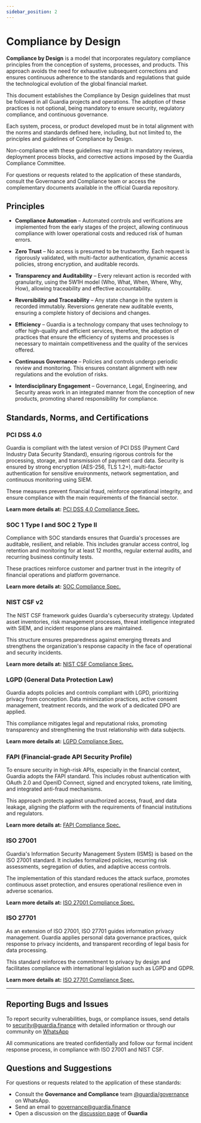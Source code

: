 ```yaml
---
sidebar_position: 2
---
```


# Compliance by Design

**Compliance by Design** is a model that incorporates regulatory compliance principles from the conception of systems, processes, and products. This approach avoids the need for exhaustive subsequent corrections and ensures continuous adherence to the standards and regulations that guide the technological evolution of the global financial market.

This document establishes the Compliance by Design guidelines that must be followed in all Guardia projects and operations. The adoption of these practices is not optional, being mandatory to ensure security, regulatory compliance, and continuous governance.

Each system, process, or product developed must be in total alignment with the norms and standards defined here, including, but not limited to, the principles and guidelines of Compliance by Design.

Non-compliance with these guidelines may result in mandatory reviews, deployment process blocks, and corrective actions imposed by the Guardia Compliance Committee.

For questions or requests related to the application of these standards, consult the Governance and Compliance team or access the complementary documents available in the official Guardia repository.

## Principles

- **Compliance Automation** – Automated controls and verifications are implemented from the early stages of the project, allowing continuous compliance with lower operational costs and reduced risk of human errors.

- **Zero Trust** – No access is presumed to be trustworthy. Each request is rigorously validated, with multi-factor authentication, dynamic access policies, strong encryption, and auditable records.

- **Transparency and Auditability** – Every relevant action is recorded with granularity, using the 5W1H model (Who, What, When, Where, Why, How), allowing traceability and effective accountability.

- **Reversibility and Traceability** – Any state change in the system is recorded immutably. Reversions generate new auditable events, ensuring a complete history of decisions and changes.

- **Efficiency** – Guardia is a technology company that uses technology to offer high-quality and efficient services, therefore, the adoption of practices that ensure the efficiency of systems and processes is necessary to maintain competitiveness and the quality of the services offered.

- **Continuous Governance** – Policies and controls undergo periodic review and monitoring. This ensures constant alignment with new regulations and the evolution of risks.

- **Interdisciplinary Engagement** – Governance, Legal, Engineering, and Security areas work in an integrated manner from the conception of new products, promoting shared responsibility for compliance.

## Standards, Norms, and Certifications

### PCI DSS 4.0

Guardia is compliant with the latest version of PCI DSS (Payment Card Industry Data Security Standard), ensuring rigorous controls for the processing, storage, and transmission of payment card data. Security is ensured by strong encryption (AES-256, TLS 1.2+), multi-factor authentication for sensitive environments, network segmentation, and continuous monitoring using SIEM.

These measures prevent financial fraud, reinforce operational integrity, and ensure compliance with the main requirements of the financial sector.

**Learn more details at:** [PCI DSS 4.0 Compliance Spec.](#)

### SOC 1 Type I and SOC 2 Type II

Compliance with SOC standards ensures that Guardia's processes are auditable, resilient, and reliable. This includes granular access control, log retention and monitoring for at least 12 months, regular external audits, and recurring business continuity tests.

These practices reinforce customer and partner trust in the integrity of financial operations and platform governance.

**Learn more details at:** [SOC Compliance Spec.](#)

### NIST CSF v2

The NIST CSF framework guides Guardia's cybersecurity strategy. Updated asset inventories, risk management processes, threat intelligence integrated with SIEM, and incident response plans are maintained.

This structure ensures preparedness against emerging threats and strengthens the organization's response capacity in the face of operational and security incidents.

**Learn more details at:** [NIST CSF Compliance Spec.](#)

### LGPD (General Data Protection Law)

Guardia adopts policies and controls compliant with LGPD, prioritizing privacy from conception. Data minimization practices, active consent management, treatment records, and the work of a dedicated DPO are applied.

This compliance mitigates legal and reputational risks, promoting transparency and strengthening the trust relationship with data subjects.

**Learn more details at:** [LGPD Compliance Spec.](#)

### FAPI (Financial-grade API Security Profile)

To ensure security in high-risk APIs, especially in the financial context, Guardia adopts the FAPI standard. This includes robust authentication with OAuth 2.0 and OpenID Connect, signed and encrypted tokens, rate limiting, and integrated anti-fraud mechanisms.

This approach protects against unauthorized access, fraud, and data leakage, aligning the platform with the requirements of financial institutions and regulators.

**Learn more details at:** [FAPI Compliance Spec.](#)

### ISO 27001

Guardia's Information Security Management System (ISMS) is based on the ISO 27001 standard. It includes formalized policies, recurring risk assessments, segregation of duties, and adaptive access controls.

The implementation of this standard reduces the attack surface, promotes continuous asset protection, and ensures operational resilience even in adverse scenarios.

**Learn more details at:** [ISO 27001 Compliance Spec.](#)

### ISO 27701

As an extension of ISO 27001, ISO 27701 guides information privacy management. Guardia applies personal data governance practices, quick response to privacy incidents, and transparent recording of legal basis for data processing.

This standard reinforces the commitment to privacy by design and facilitates compliance with international legislation such as LGPD and GDPR.

**Learn more details at:** [ISO 27701 Compliance Spec.](#)

---

## Reporting Bugs and Issues

To report security vulnerabilities, bugs, or compliance issues, send details to [security@guardia.finance](mailto:security@guardia.finance) with detailed information or through our community on [WhatsApp](#)

All communications are treated confidentially and follow our formal incident response process, in compliance with ISO 27001 and NIST CSF.

## Questions and Suggestions

For questions or requests related to the application of these standards:

- Consult the **Governance and Compliance** team [@guardia/governance](https://github.com/orgs/guardiafinance/teams/governance) on WhatsApp.
- Send an email to [governance@guardia.finance](mailto:governance@guardia.finance)
- Open a discussion on the [discussion page](https://github.com/orgs/guardiafinance/discussions/new?category=bug-report) of **Guardia**

